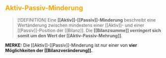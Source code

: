 ## <font color = "orange">Aktiv-Passiv-Minderung</font>

>[!DEFINITION]
>Eine **[[Aktiv]]-[[Passiv]]-Minderung** beschreibt eine Wertänderung zwischen mindestens einer [[Aktiv]]- und einer [[Passiv]]-Position der [[Bilanz]]. Die **[[Bilanzsumme]] *verringert* sich somit um den Wert der [[Aktiv-Passiv-Mehrung]]**.

**MERKE:** Die [[Aktiv]]-[[Passiv]]-Minderung ist nur einer von **vier Möglichkeiten der [[Bilanzveränderung]].**